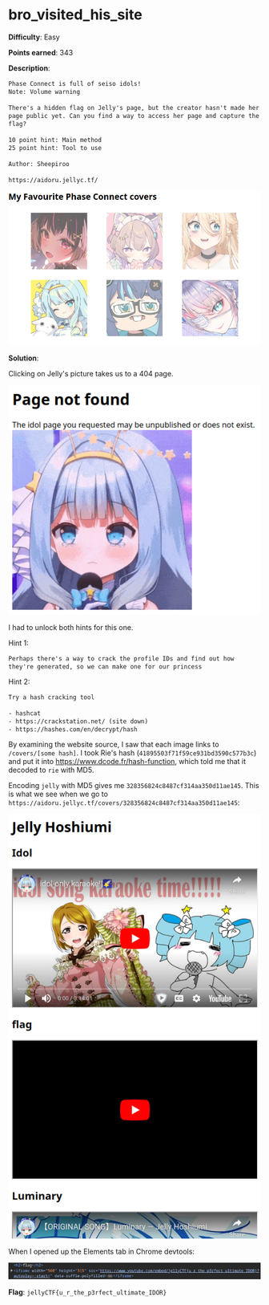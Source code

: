 # bro_visited_his_site

**Difficulty**: Easy

**Points earned**: 343

**Description**:

```
Phase Connect is full of seiso idols!
Note: Volume warning

There's a hidden flag on Jelly's page, but the creator hasn't made her page public yet. Can you find a way to access her page and capture the flag?

10 point hint: Main method
25 point hint: Tool to use

Author: Sheepiroo

https://aidoru.jellyc.tf/
```

![aidoru website](./images/aidoru.png " aidoru")

**Solution**: 

Clicking on Jelly's picture takes us to a 404 page.

![aidoru website 404](./images/aidoru_404.png " aidoru 404")

I had to unlock both hints for this one.

Hint 1:

```
Perhaps there's a way to crack the profile IDs and find out how they're generated, so we can make one for our princess
```

Hint 2:

```
Try a hash cracking tool

- hashcat
- https://crackstation.net/ (site down)
- https://hashes.com/en/decrypt/hash
```

By examining the website source, I saw that each image links to `/covers/[some hash]`. I took Rie's hash (`41895503f71f59ce931bd3590c577b3c`) and put it into https://www.dcode.fr/hash-function, which told me that it decoded to `rie` with MD5.

Encoding `jelly` with MD5 gives me `328356824c8487cf314aa350d11ae145`. This is what we see when we go to `https://aidoru.jellyc.tf/covers/328356824c8487cf314aa350d11ae145`:

![aidoru website jelly](./images/aidoru_jelly.png " aidoru jelly")

When I opened up the Elements tab in Chrome devtools:

![aidoru solution](./images/aidoru_sol.png " aidoru sol")

**Flag**: `jellyCTF{u_r_the_p3rfect_ultimate_IDOR}`